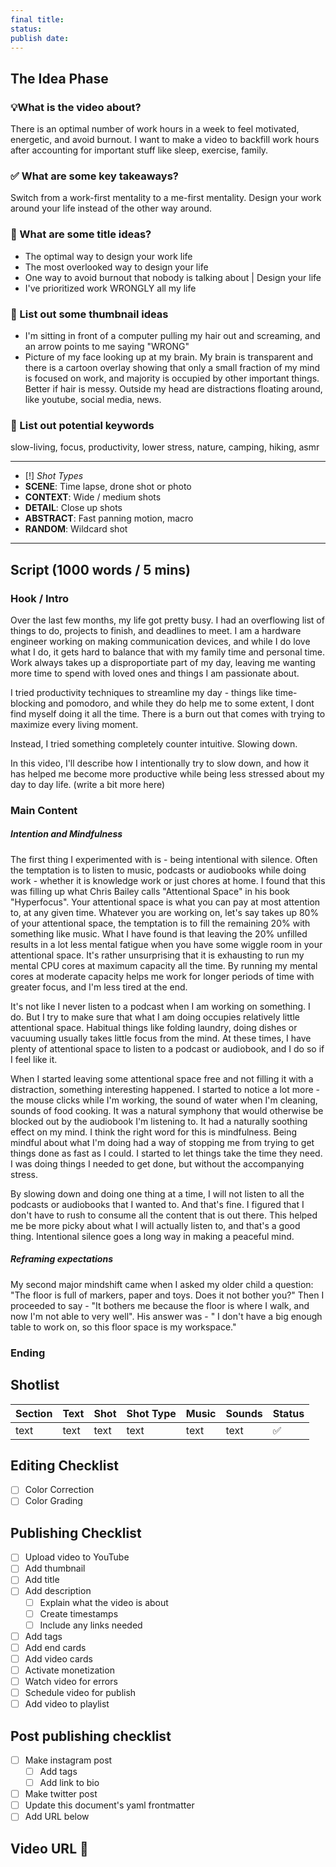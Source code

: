 ```yaml
---
final title: 
status: 
publish date:
---
```


## The Idea Phase

### 💡What is the video about?
There is an optimal number of work hours in a week to feel motivated, energetic, and avoid burnout. I want to make a video to backfill work hours after accounting for important stuff like sleep, exercise, family.

### ✅ What are some key takeaways?
Switch from a work-first mentality to a me-first mentality. Design your work around your life instead of the other way around.

### 👾 What are some title ideas?
- The optimal way to design your work life
- The most overlooked way to design your life
- One way to avoid burnout that nobody is talking about | Design your life
- I've prioritized work WRONGLY all my life

### 🎇 List out some thumbnail ideas
- I'm sitting in front of a computer pulling my hair out and screaming, and an arrow points to me saying "WRONG"
- Picture of my face looking up at my brain. My brain is transparent and there is a cartoon overlay showing that only a small fraction of my mind is focused on work, and majority is occupied by other important things. Better if hair is messy. Outside my head are distractions floating around, like youtube, social media, news.

### 🔑 List out potential keywords
slow-living, focus, productivity, lower stress, nature, camping, hiking, asmr

---
- [!] *Shot Types*
- **SCENE**: Time lapse, drone shot or photo 
- **CONTEXT**: Wide / medium shots
- **DETAIL**: Close up shots
- **ABSTRACT**: Fast panning motion, macro
- **RANDOM**: Wildcard shot
---
## Script (1000 words / 5 mins)

### Hook / Intro

Over the last few months, my life got pretty busy. I had an overflowing list of things to do, projects to finish, and deadlines to meet. I am a hardware engineer working on making communication devices, and while I do love what I do, it gets hard to balance that with my family time and personal time. Work always takes up a disproportiate part of my day, leaving me wanting more time to spend with loved ones and things I am passionate about.

I tried productivity techniques to streamline my day - things like time-blocking and pomodoro, and while they do help me to some extent, I dont find myself doing it all the time. There is a burn out that comes with trying to maximize every living moment.

Instead, I tried something completely counter intuitive. Slowing down.

In this video, I'll describe how I intentionally try to slow down, and how it has helped me become more productive while being less stressed about my day to day life. (write a bit more here)

### Main Content

##### Intention and Mindfulness
The first thing I experimented with is - being intentional with silence. Often the temptation is to listen to music, podcasts or audiobooks while doing work - whether it is knowledge work or just chores at home. I found that this was filling up what Chris Bailey calls "Attentional Space" in his book "Hyperfocus". Your attentional space is what you can pay at most attention to, at any given time. Whatever you are working on, let's say takes up 80% of your attentional space, the temptation is to fill the remaining 20% with something like music. What I have found is that leaving the 20% unfilled results in a lot less mental fatigue when you have some wiggle room in your attentional space. It's rather unsurprising that it is exhausting to run my mental CPU cores at maximum capacity all the time. By running my mental cores at moderate capacity helps me work for longer periods of time with greater focus, and I'm less tired at the end.

It's not like I never listen to a podcast when I am working on something. I do. But I try to make sure that what I am doing occupies relatively little attentional space. Habitual things like folding laundry, doing dishes or vacuuming usually takes little focus from the mind. At these times, I have plenty of attentional space to listen to a podcast or audiobook, and I do so if I feel like it.

When I started leaving some attentional space free and not filling it with a distraction, something interesting happened. I started to notice a lot more - the mouse clicks while I'm working, the sound of water when I'm cleaning, sounds of food cooking. It was a natural symphony that would otherwise be blocked out by the audiobook I'm listening to. It had a naturally soothing effect on my mind. I think the right word for this is mindfulness. Being mindful about what I'm doing had a way of stopping me from trying to get things done as fast as I could. I started to let things take the time they need. I was doing things I needed to get done, but without the accompanying stress.

By slowing down and doing one thing at a time, I will not listen to all the podcasts or audiobooks that I wanted to. And that's fine. I figured that I don't have to rush to consume all the content that is out there. This helped me be more picky about what I will actually listen to, and that's a good thing. Intentional silence goes a long way in making a peaceful mind.

##### Reframing expectations
My second major mindshift came when I asked my older child a question: "The floor is full of markers, paper and toys. Does it not bother you?" Then I proceeded to say - "It bothers me because the floor is where I walk, and now I'm not able to very well". His answer was - " I don't have a big enough table to work on, so this floor space is my workspace." 

### Ending

## Shotlist
| Section | Text | Shot | Shot Type | Music | Sounds | Status |
| ------- | ---- | ---- | --------- | ----- | ------ | ------ |
| text    | text | text | text      | text  | text   | ✅     |

## Editing Checklist
- [ ] Color Correction
- [ ] Color Grading

## Publishing Checklist
- [ ] Upload video to YouTube
- [ ] Add thumbnail
- [ ] Add title
- [ ] Add description
	- [ ] Explain what the video is about
	- [ ] Create timestamps
	- [ ] Include any links needed
- [ ] Add tags
- [ ] Add end cards
- [ ] Add video cards
- [ ] Activate monetization
- [ ] Watch video for errors
- [ ] Schedule video for publish
- [ ] Add video to playlist

## Post publishing checklist
- [ ] Make instagram post
	- [ ] Add tags
	- [ ] Add link to bio
- [ ] Make twitter post
- [ ] Update this document's yaml frontmatter
- [ ] Add URL below

## Video URL 🎉
